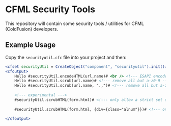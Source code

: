 CFML Security Tools
===================

This repository will contain some security tools / utilities for CFML (ColdFusion) developers.

## Example Usage

Copy the `securityutil.cfc` file into your project and then:

```cfm
<cfset securityUtil = CreateObject("component", "securityutil").init()>
<cfoutput>
	Hello #securityUtil.encodeHTML(url.name)# <br /> <!--- ESAPI encodeForHTML --->
	Hello #securityUtil.scrub(url.name)# <!--- remove all but a-z0-9 --->
	Hello #securityUtil.scrub(url.name, ".,")# <!--- remove all but a-z0-9 and  ., --->
	
	<!--- experimental --->
	#securityUtil.scrubHTML(form.html)# <!--- only allow a strict set of tags, attributes and attribute values --->
	
	#securityUtil.scrubHTML(form.html, {div={class="alnum"}})# <!--- only allow div tags with class="[a-z0-9]" --->
	
</cfoutput>
```